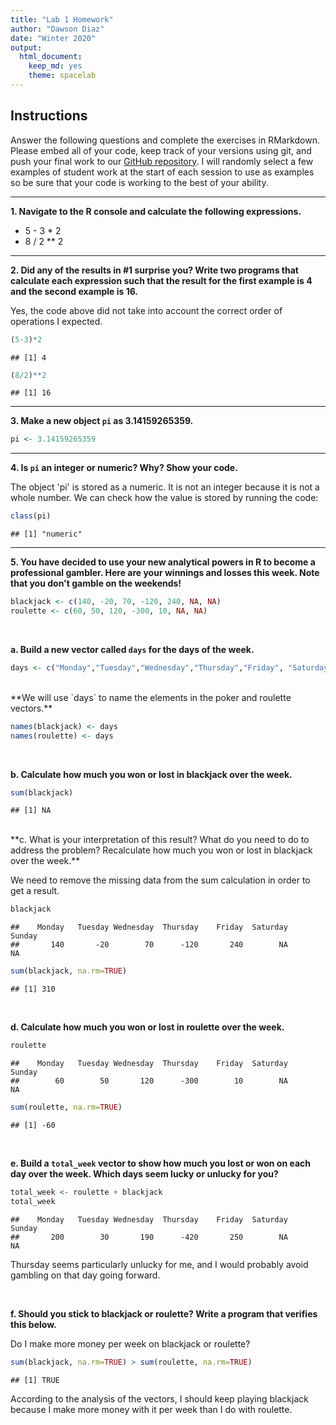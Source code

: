 ```yaml
---
title: "Lab 1 Homework"
author: "Dawson Diaz"
date: "Winter 2020"
output:
  html_document:
    keep_md: yes
    theme: spacelab
---
```


## Instructions
Answer the following questions and complete the exercises in RMarkdown. Please embed all of your code, keep track of your versions using git, and push your final work to our [GitHub repository](https://github.com/FRS417-DataScienceBiologists). I will randomly select a few examples of student work at the start of each session to use as examples so be sure that your code is working to the best of your ability.  

***

**1. Navigate to the R console and calculate the following expressions.**

  + 5 - 3 * 2  
  + 8 / 2 ** 2
  
***
  
**2. Did any of the results in #1 surprise you? Write two programs that calculate each expression such that the result for the first example is 4 and the second example is 16.**

Yes, the code above did not take into account the correct order of operations I expected. 


```r
(5-3)*2
```

```
## [1] 4
```

```r
(8/2)**2
```

```
## [1] 16
```

***

**3. Make a new object `pi` as 3.14159265359.**

```r
pi <- 3.14159265359
```

***
**4. Is `pi` an integer or numeric? Why? Show your code.**

The object 'pi' is stored as a numeric. It is not an integer because it is not a whole number. We can check how the value is stored by running the code: 

```r
class(pi)
```

```
## [1] "numeric"
```
***

**5. You have decided to use your new analytical powers in R to become a professional gambler. Here are your winnings and losses this week. Note that you don't gamble on the weekends!**

```r
blackjack <- c(140, -20, 70, -120, 240, NA, NA)
roulette <- c(60, 50, 120, -300, 10, NA, NA)
```
<br>

**a. Build a new vector called `days` for the days of the week.**


```r
days <- c("Monday","Tuesday","Wednesday","Thursday","Friday", "Saturday", "Sunday")
```
<br>
**We will use `days` to name the elements in the poker and roulette vectors.**

```r
names(blackjack) <- days
names(roulette) <- days
```
<br>

**b. Calculate how much you won or lost in blackjack over the week.**


```r
sum(blackjack)
```

```
## [1] NA
```
<br>
**c. What is your interpretation of this result? What do you need to do to address the problem? Recalculate how much you won or lost in blackjack over the week.**

We need to remove the missing data from the sum calculation in order to get a result.


```r
blackjack
```

```
##    Monday   Tuesday Wednesday  Thursday    Friday  Saturday    Sunday 
##       140       -20        70      -120       240        NA        NA
```

```r
sum(blackjack, na.rm=TRUE)
```

```
## [1] 310
```
<br>

**d. Calculate how much you won or lost in roulette over the week.** 


```r
roulette
```

```
##    Monday   Tuesday Wednesday  Thursday    Friday  Saturday    Sunday 
##        60        50       120      -300        10        NA        NA
```

```r
sum(roulette, na.rm=TRUE)
```

```
## [1] -60
```
<br>

**e. Build a `total_week` vector to show how much you lost or won on each day over the week. Which days seem lucky or unlucky for you?**


```r
total_week <- roulette + blackjack
total_week
```

```
##    Monday   Tuesday Wednesday  Thursday    Friday  Saturday    Sunday 
##       200        30       190      -420       250        NA        NA
```
Thursday seems particularly unlucky for me, and I would probably avoid gambling on that day going forward.

<br>


**f. Should you stick to blackjack or roulette? Write a program that verifies this below.**

Do I make more money per week on blackjack or roulette?

```r
sum(blackjack, na.rm=TRUE) > sum(roulette, na.rm=TRUE)
```

```
## [1] TRUE
```
According to the analysis of the vectors, I should keep playing blackjack because I make more money with it per week than I do with roulette.

<br><br><br>
